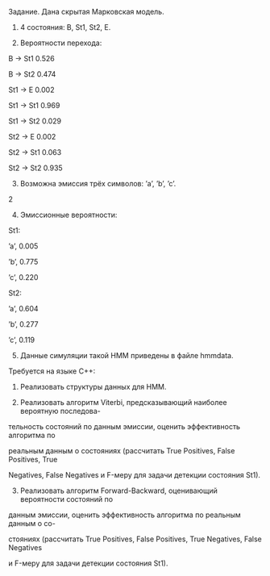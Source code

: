 Задание. Дана скрытая Марковская модель.

1. 4 состояния: B, St1, St2, E.

2. Вероятности перехода:

B → St1 0.526

B → St2 0.474

St1 → E 0.002

St1 → St1 0.969

St1 → St2 0.029

St2 → E 0.002

St2 → St1 0.063

St2 → St2 0.935

3. Возможна эмиссия трёх символов: ’a’, ’b’, ’c’.

2

4. Эмиссионные вероятности:

St1:

’a’, 0.005

’b’, 0.775

’c’, 0.220

St2:

’a’, 0.604

’b’, 0.277

’c’, 0.119

5. Данные симуляции такой HMM приведены в файле hmmdata.

Требуется на языке C++:

1. Реализовать структуры данных для HMM.

2. Реализовать алгоритм Viterbi, предсказывающий наиболее вероятную последова-

тельность состояний по данным эмиссии, оценить эффективность алгоритма по

реальным данным о состояниях (рассчитать True Positives, False Positives, True

Negatives, False Negatives и F-меру для задачи детекции состояния St1).

3. Реализовать алгоритм Forward-Backward, оценивающий вероятности состояний по

данным эмиссии, оценить эффективность алгоритма по реальным данным о со-

стояниях (рассчитать True Positives, False Positives, True Negatives, False Negatives

и F-меру для задачи детекции состояния St1).
